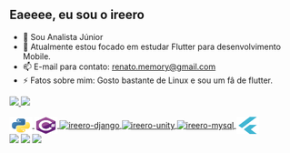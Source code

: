 ## Eaeeee, eu sou o ireero

- 🔭 Sou Analista Júnior
- 🌱 Atualmente estou focado em estudar Flutter para desenvolvimento Mobile.
- 📫 E-mail para contato: renato.memory@gmail.com
- ⚡ Fatos sobre mim: Gosto bastante de Linux e sou um fâ de flutter.

<div>
  <a href="https://github.com/ireero">
  <img height="180em" width=""45%" src="https://github-readme-stats.vercel.app/api?username=ireero&show_icons=true&theme=dark&include_all_commits=true&count_private=true"/>
  <img height="180em" width=""45%" src="https://github-readme-stats.vercel.app/api/top-langs/?username=ireero&layout=compact&langs_count=7&theme=dark"/>
</div>

<div style="display: inline_block"><br>
  <img align="center" alt="ireero-Python" height="30" width="40" src="https://raw.githubusercontent.com/devicons/devicon/master/icons/python/python-original.svg">
  <img align="center" alt="ireero-Csharp" height="30" width="40" src="https://raw.githubusercontent.com/devicons/devicon/master/icons/csharp/csharp-original.svg">
  <img align="center" alt="ireero-django" height="30" width="40" src="https://cdn.jsdelivr.net/gh/devicons/devicon/icons/django/django-plain.svg" />
  <img align="center" alt="ireero-unity" height="30" width="40" src="https://cdn.jsdelivr.net/gh/devicons/devicon/icons/unity/unity-original.svg" />
  <img align="center" alt="ireero-mysql" height="30" width="40" src="https://cdn.jsdelivr.net/gh/devicons/devicon/icons/mysql/mysql-original.svg" />
  <img align="center" alt="ireero-mysql" height="30" width="40" src="https://github.com/devicons/devicon/blob/master/icons/flutter/flutter-plain.svg" />
</div>


<div>
  <a href="https://instagram.com/reenato_rf" target="_blank"><img src="https://img.shields.io/badge/-Instagram-%23E4405F?style=for-the-badge&logo=instagram&logoColor=white" target="_blank"></a>
  <a href="https://instagram.com/reenato_rf" target="_blank"><img src="https://img.shields.io/badge/-Instagram-%23E4405F?style=for-the-badge&logo=instagram&logoColor=white" target="_blank"></a>
  <a href="https://www.linkedin.com/in/renato-rodrigues-92b508199/" target="_blank"><img src="https://img.shields.io/badge/-LinkedIn-%230077B5?style=for-the-badge&logo=linkedin&logoColor=white" target="_blank"></a> 
</div>
